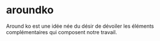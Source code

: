 # aroundko
Around ko est une idée née du désir de dévoiler les éléments complémentaires qui composent notre travail.
